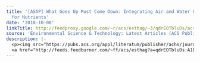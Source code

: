 ```yaml
---
title: '[ASAP] What Goes Up Must Come Down: Integrating Air and Water Quality Monitoring
  for Nutrients'
date: '2018-10-08'
linkTitle: http://feedproxy.google.com/~r/acs/esthag/~3/qdrEOTbluDs/acs.est.8b03504
source: 'Environmental Science & Technology: Latest Articles (ACS Publications)'
description: |-
  <p><img src="https://pubs.acs.org/appl/literatum/publisher/achs/journals/content/esthag/0/esthag.ahead-of-print/acs.est.8b03504/20181005/images/medium/es-2018-03504b_0004.gif" alt="TOC Graphic"/></p><div><cite>Environmental Science & Technology</cite></div><div>DOI: 10.1021/acs.est.8b03504</div><div class="feedflare">
  <a href="http://feeds.feedburner.com/~ff/acs/esthag?a=qdrEOTbluDs:A1BlwF7R_Lk:yIl2AUoC8zA"><img src="http://feeds.feedburner.com/~ff/acs/esthag?d=yIl2AUoC8zA" border="0"></img></a>
---
```

